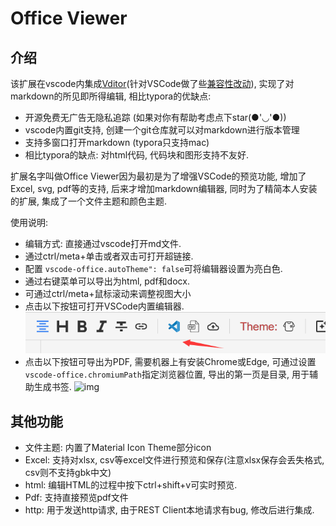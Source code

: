# Office Viewer

## 介绍

该扩展在vscode内集成[Vditor](https://github.com/Vanessa219/vditor)(针对VSCode做了些[兼容性改动](https://github.com/vscode-ext-studio/vditor)), 实现了对markdown的所见即所得编辑, 相比typora的优缺点:

- 开源免费无广告无隐私追踪 (如果对你有帮助考虑点下star(●'◡'●))
- vscode内置git支持, 创建一个git仓库就可以对markdown进行版本管理
- 支持多窗口打开markdown (typora只支持mac)
- 相比typora的缺点: 对html代码, 代码块和图形支持不友好.

扩展名字叫做Office Viewer因为最初是为了增强VSCode的预览功能, 增加了Excel, svg, pdf等的支持, 后来才增加markdown编辑器, 同时为了精简本人安装的扩展, 集成了一个文件主题和颜色主题.

使用说明:

- 编辑方式: 直接通过vscode打开md文件.
- 通过ctrl/meta+单击或者双击可打开超链接.
- 配置 `vscode-office.autoTheme": false`可将编辑器设置为亮白色.
- 通过右键菜单可以导出为html, pdf和docx.
- 可通过ctrl/meta+鼠标滚动来调整视图大小
- 点击以下按钮可打开VSCode内置编辑器.
  ![img](image/README-CN/1640579182342.png)
- 点击以下按钮可导出为PDF, 需要机器上有安装Chrome或Edge, 可通过设置`vscode-office.chromiumPath`指定浏览器位置, 导出的第一页是目录, 用于辅助生成书签.
  ![img](image/README-CN/1640579380584.png)

## 其他功能

- 文件主题: 内置了Material Icon Theme部分icon
- Excel: 支持对xlsx, csv等excel文件进行预览和保存(注意xlsx保存会丢失格式, csv则不支持gbk中文)
- html: 编辑HTML的过程中按下ctrl+shift+v可实时预览.
- Pdf: 支持直接预览pdf文件
- http: 用于发送http请求, 由于REST Client本地请求有bug, 修改后进行集成.
